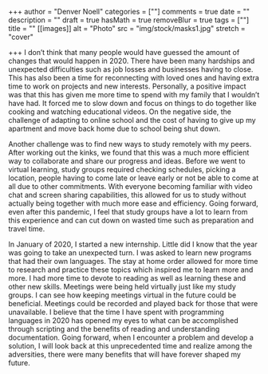 +++
author = "Denver Noell"
categories = [""]
comments = true
date = ""
description = ""
draft = true
hasMath = true
removeBlur = true
tags = [""]
title = ""
[[images]]
alt = "Photo"
src = "img/stock/masks1.jpg"
stretch = "cover"

+++
I don’t think that many people would have guessed the amount of changes that would happen in 2020. There have been many hardships and unexpected difficulties such as job losses and businesses having to close. This has also been a time for reconnecting with loved ones and having extra time to work on projects and new interests. Personally, a positive impact was that this has given me more time to spend with my family that I wouldn’t have had. It forced me to slow down and focus on things to do together like cooking and watching educational videos. On the negative side, the challenge of adapting to online school and the cost of having to give up my apartment and move back home due to school being shut down.

Another challenge was to find new ways to study remotely with my peers. After working out the kinks, we found that this was a much more efficient way to collaborate and share our progress and ideas. Before we went to virtual learning, study groups required checking schedules, picking a location, people having to come late or leave early or not be able to come at all due to other commitments. With everyone becoming familiar with video chat and screen sharing capabilities, this allowed for us to study without actually being together with much more ease and efficiency. Going forward, even after this pandemic, I feel that study groups have a lot to learn from this experience and can cut down on wasted time such as preparation and travel time.

In January of 2020, I started a new internship. Little did I know that the year was going to take an unexpected turn. I was asked to learn new programs that had their own languages. The stay at home order allowed for more time to research and practice these topics which inspired me to learn more and more. I had more time to devote to reading as well as learning these and other new skills. Meetings were being held virtually just like my study groups. I can see how keeping meetings virtual in the future could be beneficial. Meetings could be recorded and played back for those that were unavailable.
I believe that the time I have spent with programming languages in 2020 has opened my eyes to what can be accomplished through scripting and the benefits of reading and understanding documentation. Going forward, when I encounter a problem and develop a solution, I will look back at this unprecedented time and realize among the adversities, there were many benefits that will have forever shaped my future.